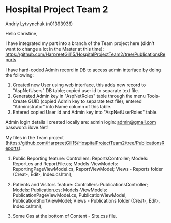 # Hospital Project Team 2
Andriy Lytvynchuk (n01393936)

Hello Christine,

I have integrated my part into a branch of the Team project here (didn't want to change a lot in the Master at this time):
https://github.com/HarpreetGill15/HospitalProjectTeam2/tree/PublicationsReports

I have hard-coded Admin record in DB to access admin interface by doing the following:
1. Created new User using web interface, this adds new record to "AspNetUsers" DB table; copied user id to separate text file.
2. Generated Admin key in "AspNetRoles" table through the menu Tools-Create GUID (copied Admin key to separate text file), entered "Administrator" into Name column of this table. 
3. Entered copied User Id and Admin key into "AspNetUserRoles" table.

Admin login details I created locally are:
admin login: 		admin@gmail.com	
password: 		ilove.Net1	

My files in the Team project (https://github.com/HarpreetGill15/HospitalProjectTeam2/tree/PublicationsReports):
1. Public Reporting feature:
  Controllers: ReportsController; 
  Models: Report.cs and ReportFile.cs;
  Models-ViewModels: ReportingPageViewModel.cs, ReportViewModel;
  Views - Reports folder (Creat-, Edit-, Index.cshtml);
  
 2. Patients and Visitors feature:
    Controllers: PublicationsController;
    Models: Publication.cs;
    Models-ViewModels: PublicationPageViewModel.cs, PublicationViewModel,  PublicationShortViewModel;
    Views - Publications folder (Creat-, Edit-, Index.cshtml);
  
  3. Some Css at the bottom of Content - Site.css file.
